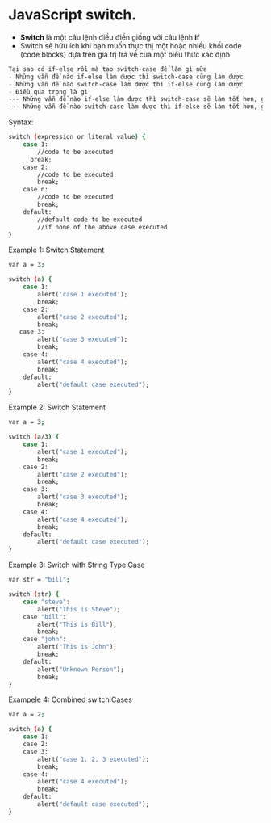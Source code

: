 # JavaScript switch.
- **Switch** là một câu lệnh điều điền giống với câu lệnh **if**
- Switch sẽ hữu ích khi bạn muốn thực thị một hoặc nhiều khối code (code blocks)
dựa trên giá trị trả về của một biểu thức xác định.

```md
Tại sao có if-else rồi mà tạo switch-case để làm gì nữa
- Những vẫn đề nào if-else làm được thì switch-case cũng làm được
- Những vẫn đề nào switch-case làm được thì if-else cũng làm được
- Điều qua trọng là gì
--- Những vẫn đề nào if-else làm được thì switch-case sẽ làm tốt hơn, gọn hơn, nhanh hơn, nhìn vào dễ hiểu hơn.
--- Những vẫn đề nào switch-case làm được thì if-else sẽ làm tốt hơn, gọn hơn, nhanh hơn, nhìn vào dễ hiểu hơn.
```

Syntax:
```bash
switch (expression or literal value) {
    case 1:
        //code to be executed
      break;
    case 2:
        //code to be executed
        break;
    case n:
        //code to be executed
        break;
    default:
        //default code to be executed
        //if none of the above case executed
}
```

Example 1: Switch Statement
```bash
var a = 3;

switch (a) {
    case 1:
        alert('case 1 executed');
        break;
    case 2:
        alert("case 2 executed");
        break;
   case 3:
        alert("case 3 executed");
        break;
    case 4:
        alert("case 4 executed");
        break;
    default:
        alert("default case executed");
}
```

Example 2: Switch Statement
```bash
var a = 3;

switch (a/3) {
    case 1:
        alert("case 1 executed");
        break;
    case 2:
        alert("case 2 executed");
        break;
    case 3:
        alert("case 3 executed");
        break;
    case 4:
        alert("case 4 executed");
        break;
    default:
        alert("default case executed");
}
```

Example 3: Switch with String Type Case
```bash
var str = "bill";

switch (str) {
    case "steve":
        alert("This is Steve");
    case "bill":
        alert("This is Bill");
        break;
    case "john":
        alert("This is John");
        break;
    default:
        alert("Unknown Person");
        break;
}
```

Exampele 4: Combined switch Cases
```bash
var a = 2;

switch (a) {
    case 1:
    case 2:
    case 3:
        alert("case 1, 2, 3 executed");
        break;
    case 4:
        alert("case 4 executed");
        break;
    default:
        alert("default case executed");
}
```
